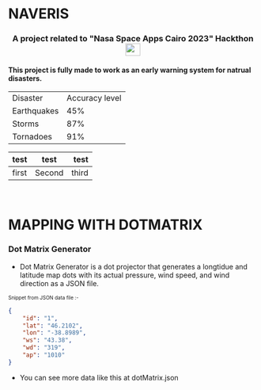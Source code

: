 # NAVERIS
<h3 align="center">A project related to "Nasa Space Apps Cairo 2023" Hackthon <img src="https://png.pngtree.com/png-vector/20191113/ourmid/pngtree-winning-gold-cup-icon-flat-style-png-image_1977410.jpg" height = "25" width = "30"></img></h3>

<h4>This project is fully made to work as an early warning system for natrual disasters.</h4>
<table>
  <tr>
    <td>
      Disaster
    </td>
    <td>
    Accuracy level
    </td>
  </tr>
  <tr>
    <td>
      Earthquakes
    </td>
    <td>
      45%
    </td>
    <tr>
    <td>
      Storms
    </td>
    <td>
      87%
    </td>
    <tr>
    <td>
      Tornadoes
    </td>
    <td>
      91%
    </td>
    </tr>
  </tr>
</table>

test | test | test|
:--- | :---: | ---: |
first | Second | third
<br>
<h1>MAPPING WITH DOTMATRIX</h1>
<h3>Dot Matrix Generator</h3>

- Dot Matrix Generator is a dot projector that generates a longtidue and latitude map dots with its actual pressure, wind speed, and wind direction as a JSON file.

<font size="-3">Snippet from JSON data file :-</font>
```JSON
{
	"id": "1",
	"lat": "46.2102",
	"lon": "-38.8989",
	"ws": "43.38",
	"wd": "319",
	"ap": "1010"
}
```

- You can see more data like this at dotMatrix.json




